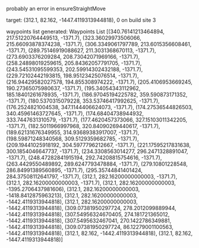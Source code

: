 probably an error in ensureStraightMove

target: (312.1, 82.162, -1447.4119313944818), 0 on build site 3

waypoints list generated: Waypoints List [(340.76141213464894, 217.51220764449513, -1371.7), (323.36029973506066, 215.66093878374238, -1371.7), (306.3349061797789, 213.6015356608461, -1371.7), (289.75146919088627, 211.3031368670113, -1371.7), (273.6903376209284, 208.73042071969166, -1371.7), (258.24898019259615, 205.84362057791705, -1371.7), (243.54531095599353, 202.59914302432188, -1371.7), (229.72102442193815, 198.95123425076514, -1371.7), (216.94429582027578, 194.855308974222, -1371.7), (205.4106953669245, 190.27365075980637, -1371.7), (195.34054343112962, 185.18401261678935, -1371.7), (186.97045194225782, 359.590873171352, -1371.7), (180.5370315079228, 353.53746417992625, -1371.7), (176.2524821004538, 347.1144406624073, -1371.7), (174.27536544826503, 340.45961463727645, -1371.7), (174.68404738944932, 333.7447631310579, -1371.7), (177.4620457373066, 327.15103011342205, -1371.7), (182.5011966997968, 320.84090269440617, -1371.7), (189.62131676349955, 314.93689383917007, -1371.7), (198.59871248340568, 309.5129359682785, -1371.7), (209.19441025918192, 304.5977796212667, -1371.7), (221.17595217831638, 300.1854046647737, -1371.7), (234.3308563014277, 296.2471328891047, -1371.7), (248.47282841915194, 292.74208815754616, -1371.7), (263.4429550489892, 289.6247793478884, -1371.7), (279.10801228548, 286.84991389560895, -1371.7), (295.35744841401424, 284.37508112641797, -1371.7), (312.1, 282.16200000000003, -1371.7), (312.1, 282.16200000000003, -1371.7), (312.1, 282.16200000000003, -1395.2706437981606), (312.1, 282.16200000000003, -1418.8412875963213), (312.1, 282.16200000000003, -1442.4119313944818), (312.1, 282.16200000000003, -1442.4119313944818), (309.07381950297724, 278.2012099889944, -1442.4119313944818), (307.54956324670405, 274.181721365012, -1442.4119313944818), (307.5495632467041, 270.1422786349881, -1442.4119313944818), (309.07381950297724, 86.12279001100563, -1442.4119313944818), (312.1, 82.162, -1442.4119313944818), (312.1, 82.162, -1447.4119313944818)]
